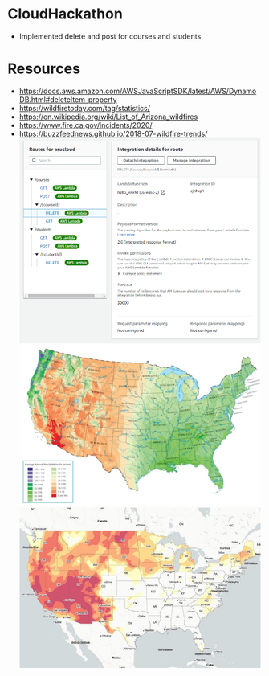 # CloudHackathon
- Implemented delete and post for courses and students
# Resources
- https://docs.aws.amazon.com/AWSJavaScriptSDK/latest/AWS/DynamoDB.html#deleteItem-property
- https://wildfiretoday.com/tag/statistics/
- https://en.wikipedia.org/wiki/List_of_Arizona_wildfires
- https://www.fire.ca.gov/incidents/2020/
- https://buzzfeednews.github.io/2018-07-wildfire-trends/
![](ss/Routeintegration.png)
![](maps/US-Precipitation-Map-1265x846.webp)
![](maps/bfdf296931bfc9724fa1541a7d03e538.jpg)
